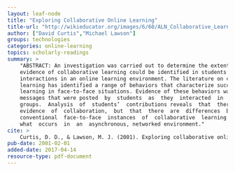 ```yaml
---
layout: leaf-node
title: "Exploring Collaborative Online Learning"
title-url: "http://wikieducator.org/images/6/60/ALN_Collaborative_Learning.pdf"
author: ["David Curtis","Michael Lawson"]
groups: technologies
categories: online-learning
topics: scholarly-readings
summary: >
    "ABSTRACT: An investigation was carried out to determine the extent to which
    evidence of collaborative learning could be identified in students’ textual
    interactions in an online learning environment. The literature on collaborative
    learning has identified a range of behaviors that characterize successful collaborative
    learning in face-to-face situations. Evidence of these behaviors was sought in the
    messages that were posted  by  students  as  they  interacted  in  online  work
    groups.  Analysis  of  students’  contributions reveals  that  there  is  substantial
    evidence  of  collaboration,  but  that  there  are  differences  between
    conventional  face-to-face  instances  of  collaborative  learning  and
    what  occurs  in  an  asynchronous, networked environment."
cite: >
    Curtis, D. D., & Lawson, M. J. (2001). Exploring collaborative online learning. Journal of Asynchronous learning networks, 5(1), 21-34.
pub-date: 2001-02-01
added-date: 2017-04-14
resource-type: pdf-document
---
```

